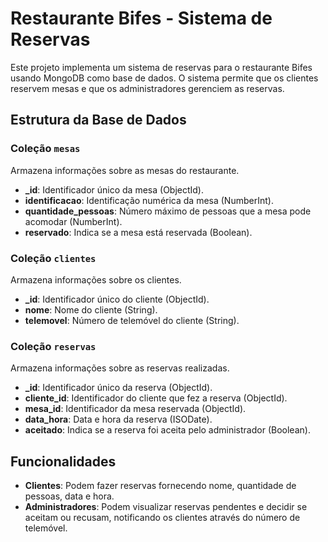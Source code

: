 # Restaurante Bifes - Sistema de Reservas

Este projeto implementa um sistema de reservas para o restaurante Bifes usando MongoDB como base de dados. O sistema permite que os clientes reservem mesas e que os administradores gerenciem as reservas.

## Estrutura da Base de Dados

### Coleção `mesas`
Armazena informações sobre as mesas do restaurante.

- **_id**: Identificador único da mesa (ObjectId).
- **identificacao**: Identificação numérica da mesa (NumberInt).
- **quantidade_pessoas**: Número máximo de pessoas que a mesa pode acomodar (NumberInt).
- **reservado**: Indica se a mesa está reservada (Boolean).

### Coleção `clientes`
Armazena informações sobre os clientes.

- **_id**: Identificador único do cliente (ObjectId).
- **nome**: Nome do cliente (String).
- **telemovel**: Número de telemóvel do cliente (String).

### Coleção `reservas`
Armazena informações sobre as reservas realizadas.

- **_id**: Identificador único da reserva (ObjectId).
- **cliente_id**: Identificador do cliente que fez a reserva (ObjectId).
- **mesa_id**: Identificador da mesa reservada (ObjectId).
- **data_hora**: Data e hora da reserva (ISODate).
- **aceitado**: Indica se a reserva foi aceita pelo administrador (Boolean).

## Funcionalidades

- **Clientes**: Podem fazer reservas fornecendo nome, quantidade de pessoas, data e hora.
- **Administradores**: Podem visualizar reservas pendentes e decidir se aceitam ou recusam, notificando os clientes através do número de telemóvel.